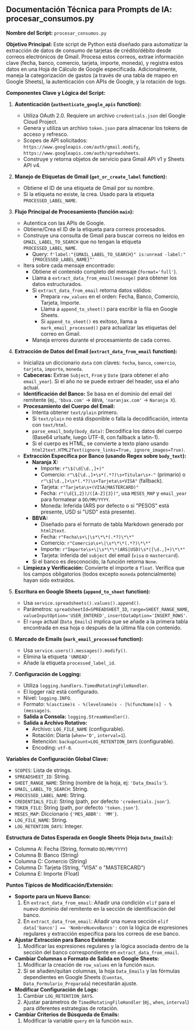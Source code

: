 ## Documentación Técnica para Prompts de IA: procesar_consumos.py

**Nombre del Script:** `procesar_consumos.py`

**Objetivo Principal:**
Este script de Python está diseñado para automatizar la extracción de datos de consumo de tarjetas de crédito/débito desde correos electrónicos de Gmail. Procesa estos correos, extrae información clave (fecha, banco, comercio, tarjeta, importe, moneda), y registra estos datos en una Hoja de Cálculo de Google especificada. Adicionalmente, maneja la categorización de gastos (a través de una tabla de mapeo en Google Sheets), la autenticación con APIs de Google, y la rotación de logs.

**Componentes Clave y Lógica del Script:**

1.  **Autenticación (`authenticate_google_apis` function):**
    *   Utiliza OAuth 2.0. Requiere un archivo `credentials.json` del Google Cloud Project.
    *   Genera y utiliza un archivo `token.json` para almacenar los tokens de acceso y refresco.
    *   Scopes de API solicitados: `https://www.googleapis.com/auth/gmail.modify`, `https://www.googleapis.com/auth/spreadsheets`.
    *   Construye y retorna objetos de servicio para Gmail API v1 y Sheets API v4.

2.  **Manejo de Etiquetas de Gmail (`get_or_create_label` function):**
    *   Obtiene el ID de una etiqueta de Gmail por su nombre.
    *   Si la etiqueta no existe, la crea. Usado para la etiqueta `PROCESSED_LABEL_NAME`.

3.  **Flujo Principal de Procesamiento (función `main`):**
    *   Autentica con las APIs de Google.
    *   Obtiene/Crea el ID de la etiqueta para correos procesados.
    *   Construye una consulta de Gmail para buscar correos no leídos en `GMAIL_LABEL_TO_SEARCH` que no tengan la etiqueta `PROCESSED_LABEL_NAME`.
        *   Query: `f'label:"{GMAIL_LABEL_TO_SEARCH}" is:unread -label:"{PROCESSED_LABEL_NAME}"'`
    *   Itera sobre cada mensaje encontrado:
        *   Obtiene el contenido completo del mensaje (`format='full'`).
        *   Llama a `extract_data_from_email(message)` para obtener los datos estructurados.
        *   Si `extract_data_from_email` retorna datos válidos:
            *   Prepara `row_values` en el orden: Fecha, Banco, Comercio, Tarjeta, Importe.
            *   Llama a `append_to_sheet()` para escribir la fila en Google Sheets.
            *   Si `append_to_sheet()` es exitoso, llama a `mark_email_processed()` para actualizar las etiquetas del correo en Gmail.
        *   Maneja errores durante el procesamiento de cada correo.

4.  **Extracción de Datos del Email (`extract_data_from_email` function):**
    *   Inicializa un diccionario `data` con claves: `fecha`, `banco`, `comercio`, `tarjeta`, `importe`, `moneda`.
    *   **Cabeceras:** Extrae `Subject`, `From` y `Date` (para obtener el año `email_year`). Si el año no se puede extraer del header, usa el año actual.
    *   **Identificación del Banco:** Se basa en el dominio del email del remitente (ej., `'bbva.com'` -> `BBVA`, `'naranjax.com'` -> `Naranja X`).
    *   **Procesamiento del Cuerpo del Email:**
        *   Intenta obtener `text/plain` primero.
        *   Si `text/plain` no está disponible o falla la decodificación, intenta con `text/html`.
        *   `parse_email_body(body_data)`: Decodifica los datos del cuerpo (Base64 urlsafe, luego UTF-8, con fallback a latin-1).
        *   Si el cuerpo es HTML, se convierte a texto plano usando `html2text.HTML2Text(ignore_links=True, ignore_images=True)`.
    *   **Extracción Específica por Banco (usando Regex sobre `body_text`):**
        *   **Naranja X:**
            *   Importe: `r"\$(\d[\d.,]+)"`
            *   Comercio: `r"\$[\d.,]+\s*(.*?)\s+Titular\s+-"` (primario) o `r"\$[\d.,]+\s*(.*?)\s+Tarjeta\s+VISA"` (fallback).
            *   Tarjeta: `r"Tarjeta\s+(VISA|MASTERCARD)"`
            *   Fecha: `r"(\d{1,2})/([A-Z]{3})"`, usa `MESES_MAP` y `email_year` para formatear a `DD/MM/YYYY`.
            *   Moneda: Inferida (ARS por defecto o si "PESOS" está presente, USD si "USD" está presente).
        *   **BBVA:**
            *   Diseñado para el formato de tabla Markdown generado por `html2text`.
            *   Fecha: `r"Fecha\s+\|\s*\*\*(.*?)\*\*"`
            *   Comercio: `r"Comercio\s+\|\s*\*\*(.*?)\*\*"`
            *   Importe: `r"Importe\s+\|\s*\*\*(ARS|USD)\s*([\d.,]+)\*\*"`
            *   Tarjeta: Inferida del `subject` del email (`visa` o `mastercard`).
        *   Si el banco es desconocido, la función retorna `None`.
    *   **Limpieza y Verificación:** Convierte el importe a `float`. Verifica que los campos obligatorios (todos excepto `moneda` potencialmente) hayan sido extraídos.

5.  **Escritura en Google Sheets (`append_to_sheet` function):**
    *   Usa `service.spreadsheets().values().append()`.
    *   Parámetros: `spreadsheetId=SPREADSHEET_ID`, `range=SHEET_RANGE_NAME`, `valueInputOption='USER_ENTERED'`, `insertDataOption='INSERT_ROWS'`.
    *   El `range` actual (`Data_Emails`) implica que se añade a la primera tabla encontrada en esa hoja o después de la última fila con contenido.

6.  **Marcado de Emails (`mark_email_processed` function):**
    *   Usa `service.users().messages().modify()`.
    *   Elimina la etiqueta `'UNREAD'`.
    *   Añade la etiqueta `processed_label_id`.

7.  **Configuración de Logging:**
    *   Utiliza `logging.handlers.TimedRotatingFileHandler`.
    *   El logger raíz está configurado.
    *   Nivel: `logging.INFO`.
    *   Formato: `%(asctime)s - %(levelname)s - [%(funcName)s] - %(message)s`.
    *   **Salida a Consola:** `logging.StreamHandler()`.
    *   **Salida a Archivo Rotativo:**
        *   Archivo: `LOG_FILE_NAME` (configurable).
        *   Rotación: Diaria (`when='D'`, `interval=1`).
        *   Retención: `backupCount=LOG_RETENTION_DAYS` (configurable).
        *   Encoding: `utf-8`.

**Variables de Configuración Global Clave:**

*   `SCOPES`: Lista de strings.
*   `SPREADSHEET_ID`: String.
*   `SHEET_RANGE_NAME`: String (nombre de la hoja, ej: `'Data_Emails'`).
*   `GMAIL_LABEL_TO_SEARCH`: String.
*   `PROCESSED_LABEL_NAME`: String.
*   `CREDENTIALS_FILE`: String (path, por defecto `'credentials.json'`).
*   `TOKEN_FILE`: String (path, por defecto `'token.json'`).
*   `MESES_MAP`: Diccionario `{'MES_ABBR': 'MM'}`.
*   `LOG_FILE_NAME`: String.
*   `LOG_RETENTION_DAYS`: Integer.

**Estructura de Datos Esperada en Google Sheets (Hoja `Data_Emails`):**

*   Columna A: Fecha (String, formato `DD/MM/YYYY`)
*   Columna B: Banco (String)
*   Columna C: Comercio (String)
*   Columna D: Tarjeta (String, "VISA" o "MASTERCARD")
*   Columna E: Importe (Float)

**Puntos Típicos de Modificación/Extensión:**

*   **Soporte para un Nuevo Banco:**
    1.  En `extract_data_from_email`: Añadir una condición `elif` para el nuevo dominio del remitente en la sección de identificación del banco.
    2.  En `extract_data_from_email`: Añadir una nueva sección `elif data['banco'] == 'NombreNuevoBanco':` con la lógica de expresiones regulares y extracción específica para los correos de ese banco.
*   **Ajustar Extracción para Banco Existente:**
    1.  Modificar las expresiones regulares y la lógica asociada dentro de la sección del banco correspondiente en `extract_data_from_email`.
*   **Cambiar Columnas o Formato de Salida en Google Sheets:**
    1.  Modificar la creación de `row_values` en la función `main`.
    2.  Si se añaden/quitan columnas, la hoja `Data_Emails` y las fórmulas dependientes en Google Sheets (`Cuentas`, `Data_Formulario_Preparada`) necesitarán ajuste.
*   **Modificar Configuración de Logs:**
    1.  Cambiar `LOG_RETENTION_DAYS`.
    2.  Ajustar parámetros de `TimedRotatingFileHandler` (ej., `when`, `interval`) para diferentes estrategias de rotación.
*   **Cambiar Criterios de Búsqueda de Emails:**
    1.  Modificar la variable `query` en la función `main`.